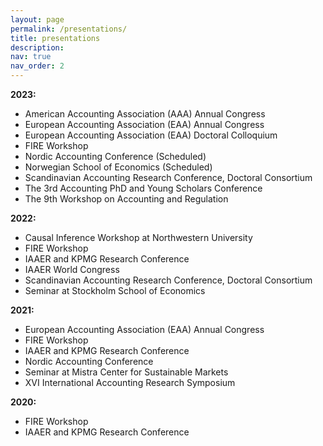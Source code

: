 ```yaml
---
layout: page
permalink: /presentations/
title: presentations
description: 
nav: true
nav_order: 2
---
```


**2023:**
* American Accounting Association (AAA) Annual Congress
* European Accounting Association (EAA) Annual Congress
* European Accounting Association (EAA) Doctoral Colloquium
* FIRE Workshop
* Nordic Accounting Conference (Scheduled)
* Norwegian School of Economics (Scheduled) 
* Scandinavian Accounting Research Conference, Doctoral Consortium
* The 3rd Accounting PhD and Young Scholars Conference 
* The 9th Workshop on Accounting and Regulation


**2022:** 
* Causal Inference Workshop at Northwestern University
* FIRE Workshop
* IAAER and KPMG Research Conference
* IAAER World Congress
* Scandinavian Accounting Research Conference, Doctoral Consortium
* Seminar at Stockholm School of Economics


**2021:**  
* European Accounting Association (EAA) Annual Congress
* FIRE Workshop
* IAAER and KPMG Research Conference
* Nordic Accounting Conference
* Seminar at Mistra Center for Sustainable Markets
* XVI International Accounting Research Symposium

**2020:**  
* FIRE Workshop
* IAAER and KPMG Research Conference
